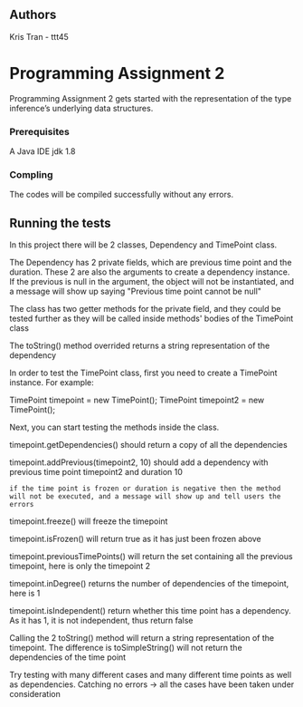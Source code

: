 ## Authors

Kris Tran - ttt45

# Programming Assignment 2

Programming Assignment 2 gets started with the representation of the type inference’s underlying data structures.

### Prerequisites

A Java IDE
jdk 1.8

### Compling

The codes will be compiled successfully without any errors.

## Running the tests

In this project there will be 2 classes, Dependency and TimePoint class.

The Dependency has 2 private fields, which are previous time point and the duration. These 2 are also the arguments to create a dependency instance. 
If the previous is null in the argument, the object will not be instantiated, and a message will show up saying "Previous time point cannot be null"

The class has two getter methods for the private field, and they could be tested further as they will be called inside methods' bodies of the TimePoint class

The toString() method overrided returns a string representation of the dependency

In order to test the TimePoint class, first you need to create a TimePoint instance. For example: 

TimePoint timepoint = new TimePoint();
TimePoint timepoint2 = new TimePoint();

Next, you can start testing the methods inside the class. 

timepoint.getDependencies() should return a copy of all the dependencies

timepoint.addPrevious(timepoint2, 10) should add a dependency with previous time point timepoint2 and duration 10

	if the time point is frozen or duration is negative then the method will not be executed, and a message will show up and tell users the errors

timepoint.freeze() will freeze the timepoint

timepoint.isFrozen() will return true as it has just been frozen above

timepoint.previousTimePoints() will return the set containing all the previous timepoint, here is only the timepoint 2

timepoint.inDegree() returns the number of dependencies of the timepoint, here is 1

timepoint.isIndependent() return whether this time point has a dependency. As it has 1, it is not independent, thus return false

Calling the 2 toString() method will return a string representation of the timepoint. The difference is toSimpleString() will not return the dependencies of the time point

Try testing with many different cases and many different time points as well as dependencies. Catching no errors -> all the cases have been taken under consideration


